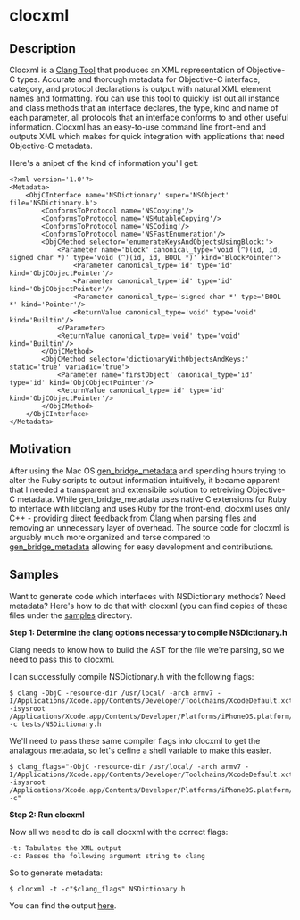 clocxml
===

Description
---
Clocxml is a [Clang Tool](http://clang.llvm.org/docs/LibTooling.html) that produces an XML representation of Objective-C types. Accurate and thorough metadata for Objective-C interface, category, and protocol declarations is output with natural XML element names and formatting. You can use this tool to quickly list out all instance and class methods that an interface declares, the type, kind and name of each parameter, all protocols that an interface conforms to and other useful information. Clocxml has an easy-to-use command line front-end and outputs XML which makes for quick integration with applications that need Objective-C metadata. 

Here's a snipet of the kind of information you'll get:

```
<?xml version='1.0'?>
<Metadata>
    <ObjCInterface name='NSDictionary' super='NSObject' file='NSDictionary.h'>
        <ConformsToProtocol name='NSCopying'/>
        <ConformsToProtocol name='NSMutableCopying'/>
        <ConformsToProtocol name='NSCoding'/>
        <ConformsToProtocol name='NSFastEnumeration'/>
        <ObjCMethod selector='enumerateKeysAndObjectsUsingBlock:'>
            <Parameter name='block' canonical_type='void (^)(id, id, signed char *)' type='void (^)(id, id, BOOL *)' kind='BlockPointer'>
                <Parameter canonical_type='id' type='id' kind='ObjCObjectPointer'/>
                <Parameter canonical_type='id' type='id' kind='ObjCObjectPointer'/>
                <Parameter canonical_type='signed char *' type='BOOL *' kind='Pointer'/>
                <ReturnValue canonical_type='void' type='void' kind='Builtin'/>
            </Parameter>
            <ReturnValue canonical_type='void' type='void' kind='Builtin'/>
        </ObjCMethod>
        <ObjCMethod selector='dictionaryWithObjectsAndKeys:' static='true' variadic='true'>
            <Parameter name='firstObject' canonical_type='id' type='id' kind='ObjCObjectPointer'/>
            <ReturnValue canonical_type='id' type='id' kind='ObjCObjectPointer'/>
        </ObjCMethod>
    </ObjCInterface>
</Metadata>
```


Motivation
---
After using the Mac OS [gen_bridge_metadata](http://developer.apple.com/library/mac/documentation/Darwin/Reference/ManPages/man1/gen_bridge_metadata.1.html) and spending hours trying to alter the Ruby scripts to output information intuitively, it became apparent that I needed a transparent and extensibile solution to retreiving Objective-C metadata. While gen_bridge_metadata uses native C extensions for Ruby to interface with libclang and uses Ruby for the front-end, clocxml uses only C++ - providing direct feedback from Clang when parsing files and removing an unnecessary layer of overhead. The source code for clocxml is arguably much more organized and terse compared to [gen_bridge_metadata](http://github.com/mobiruby/BridgeSupport) allowing for easy development and contributions.

Samples
---
Want to generate code which interfaces with NSDictionary methods? Need metadata? Here's how to do that with clocxml (you can find copies of these files under the [samples](samples) directory.

**Step 1: Determine the clang options necessary to compile NSDictionary.h**

Clang needs to know how to build the AST for the file we're parsing, so we need to pass this to clocxml.

I can successfully compile NSDictionary.h with the following flags:

```
$ clang -ObjC -resource-dir /usr/local/ -arch armv7 -I/Applications/Xcode.app/Contents/Developer/Toolchains/XcodeDefault.xctoolchain/usr/lib/clang/4.2/include/ -isysroot /Applications/Xcode.app/Contents/Developer/Platforms/iPhoneOS.platform/Developer/SDKs/iPhoneOS6.1.sdk -c tests/NSDictionary.h
```

We'll need to pass these same compiler flags into clocxml to get the analagous metadata, so let's define a shell variable to make this easier.

```
$ clang_flags="-ObjC -resource-dir /usr/local/ -arch armv7 -I/Applications/Xcode.app/Contents/Developer/Toolchains/XcodeDefault.xctoolchain/usr/lib/clang/4.2/include/ -isysroot /Applications/Xcode.app/Contents/Developer/Platforms/iPhoneOS.platform/Developer/SDKs/iPhoneOS6.1.sdk -c"
```

**Step 2: Run clocxml**

Now all we need to do is call clocxml with the correct flags:

```
-t: Tabulates the XML output
-c: Passes the following argument string to clang
```

So to generate metadata:

```
$ clocxml -t -c"$clang_flags" NSDictionary.h
```

You can find the output [here](samples/NSDictionary.xml).
